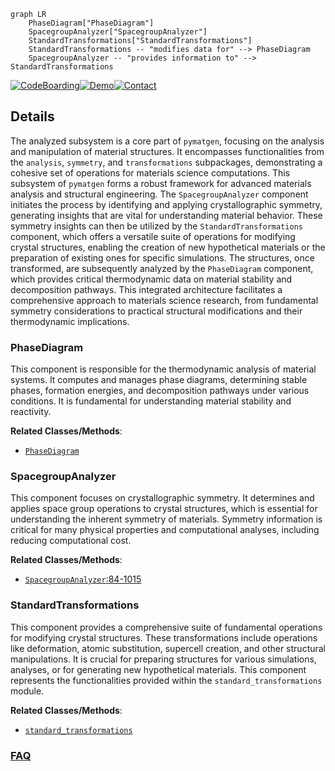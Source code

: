 ```mermaid
graph LR
    PhaseDiagram["PhaseDiagram"]
    SpacegroupAnalyzer["SpacegroupAnalyzer"]
    StandardTransformations["StandardTransformations"]
    StandardTransformations -- "modifies data for" --> PhaseDiagram
    SpacegroupAnalyzer -- "provides information to" --> StandardTransformations
```

[![CodeBoarding](https://img.shields.io/badge/Generated%20by-CodeBoarding-9cf?style=flat-square)](https://github.com/CodeBoarding/GeneratedOnBoardings)[![Demo](https://img.shields.io/badge/Try%20our-Demo-blue?style=flat-square)](https://www.codeboarding.org/demo)[![Contact](https://img.shields.io/badge/Contact%20us%20-%20contact@codeboarding.org-lightgrey?style=flat-square)](mailto:contact@codeboarding.org)

## Details

The analyzed subsystem is a core part of `pymatgen`, focusing on the analysis and manipulation of material structures. It encompasses functionalities from the `analysis`, `symmetry`, and `transformations` subpackages, demonstrating a cohesive set of operations for materials science computations. This subsystem of `pymatgen` forms a robust framework for advanced materials analysis and structural engineering. The `SpacegroupAnalyzer` component initiates the process by identifying and applying crystallographic symmetry, generating insights that are vital for understanding material behavior. These symmetry insights can then be utilized by the `StandardTransformations` component, which offers a versatile suite of operations for modifying crystal structures, enabling the creation of new hypothetical materials or the preparation of existing ones for specific simulations. The structures, once transformed, are subsequently analyzed by the `PhaseDiagram` component, which provides critical thermodynamic data on material stability and decomposition pathways. This integrated architecture facilitates a comprehensive approach to materials science research, from fundamental symmetry considerations to practical structural modifications and their thermodynamic implications.

### PhaseDiagram
This component is responsible for the thermodynamic analysis of material systems. It computes and manages phase diagrams, determining stable phases, formation energies, and decomposition pathways under various conditions. It is fundamental for understanding material stability and reactivity.


**Related Classes/Methods**:

- <a href="https://github.com/materialsproject/pymatgen/blob/master/src/pymatgen/analysis/phase_diagram.py" target="_blank" rel="noopener noreferrer">`PhaseDiagram`</a>


### SpacegroupAnalyzer
This component focuses on crystallographic symmetry. It determines and applies space group operations to crystal structures, which is essential for understanding the inherent symmetry of materials. Symmetry information is critical for many physical properties and computational analyses, including reducing computational cost.


**Related Classes/Methods**:

- <a href="https://github.com/materialsproject/pymatgen/blob/master/src/pymatgen/symmetry/analyzer.py#L84-L1015" target="_blank" rel="noopener noreferrer">`SpacegroupAnalyzer`:84-1015</a>


### StandardTransformations
This component provides a comprehensive suite of fundamental operations for modifying crystal structures. These transformations include operations like deformation, atomic substitution, supercell creation, and other structural manipulations. It is crucial for preparing structures for various simulations, analyses, or for generating new hypothetical materials. This component represents the functionalities provided within the `standard_transformations` module.


**Related Classes/Methods**:

- <a href="https://github.com/materialsproject/pymatgen/blob/master/src/pymatgen/transformations/standard_transformations.py" target="_blank" rel="noopener noreferrer">`standard_transformations`</a>




### [FAQ](https://github.com/CodeBoarding/GeneratedOnBoardings/tree/main?tab=readme-ov-file#faq)